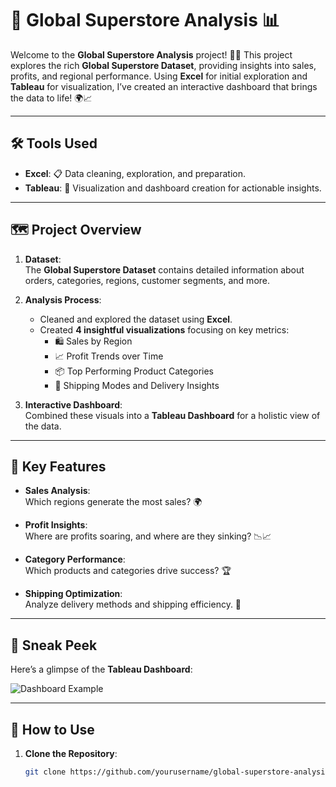 # 🌟 Global Superstore Analysis 📊

Welcome to the **Global Superstore Analysis** project! 🛒✨ This project explores the rich **Global Superstore Dataset**, providing insights into sales, profits, and regional performance. Using **Excel** for initial exploration and **Tableau** for visualization, I’ve created an interactive dashboard that brings the data to life! 🌍📈  

---

## 🛠️ Tools Used

- **Excel**: 📋 Data cleaning, exploration, and preparation.  
- **Tableau**: 🎨 Visualization and dashboard creation for actionable insights.  

---

## 🗺️ Project Overview

1. **Dataset**:  
   The **Global Superstore Dataset** contains detailed information about orders, categories, regions, customer segments, and more.  

2. **Analysis Process**:  
   - Cleaned and explored the dataset using **Excel**.  
   - Created **4 insightful visualizations** focusing on key metrics:
     - 🛍️ Sales by Region  
     - 📈 Profit Trends over Time  
     - 📦 Top Performing Product Categories  
     - 🚚 Shipping Modes and Delivery Insights  

3. **Interactive Dashboard**:  
   Combined these visuals into a **Tableau Dashboard** for a holistic view of the data.  

---

## 🌟 Key Features

- **Sales Analysis**:  
   Which regions generate the most sales? 🌍  

- **Profit Insights**:  
   Where are profits soaring, and where are they sinking? 📉📈  

- **Category Performance**:  
   Which products and categories drive success? 🏆  

- **Shipping Optimization**:  
   Analyze delivery methods and shipping efficiency. 🚚  

---

## 📸 Sneak Peek  

Here’s a glimpse of the **Tableau Dashboard**:  

![Dashboard Example](https://via.placeholder.com/600x300)  
 

---

## 🚀 How to Use  

1. **Clone the Repository**:  
   ```bash
   git clone https://github.com/yourusername/global-superstore-analysis.git

